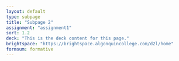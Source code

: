 ```yaml
---
layout: default
type: subpage
title: "Subpage 2"
assignment: "assignment1"
sort: 1.2
deck: "This is the deck content for this page."
brightspace: "https://brightspace.algonquincollege.com/d2l/home"
formsum: formative
---
```

